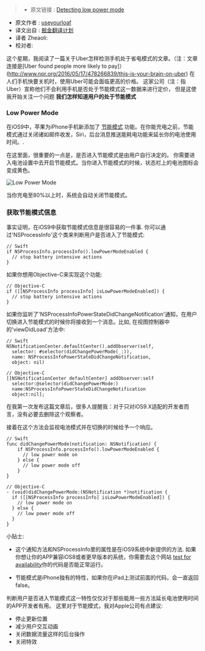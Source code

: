 >* 原文链接 : [Detecting low power mode](http://useyourloaf.com/blog/detecting-low-power-mode/)
* 原文作者 : [useyourloaf](http://useyourloaf.com/)
* 译文出自 : [掘金翻译计划](https://github.com/xitu/gold-miner)
* 译者  Zheaoli: 
* 校对者:

这个星期，我阅读了一篇关于Uber怎样检测手机处于省电模式的文章。（注：文章连接是[Uber found people more likely to pay]）(http://www.npr.org/2016/05/17/478266839/this-is-your-brain-on-uber) 在人们手机快要关机时，使用Uber可能会面临更高的价格。 这家公司（注：指Uber）宣称他们不会利用手机是否处于节能模式这一数据来进行定价， 但是这使我开始关注一个问题 **我们怎样知道用户的处于节能模式**

### Low Power Mode

在iOS9中，苹果为iPhone手机新添加了 [节能模式](https://support.apple.com/en-gb/HT205234) 功能。在你能充电之前，节能模式通过关闭诸如邮件收发，Siri，后台消息推送能耗电功能来延长你的电池使用时间。.

在这里面，很重要的一点是，是否进入节能模式是由用户自行决定的。 你需要进入电池设置中去开启节能模式。当你进入节能模式的时候，状态栏上的电池图标会变成黄色。

![Low Power Mode](http://ww3.sinaimg.cn/large/72f96cbajw1f4dvuztcnej20m80et0u9)

当你充电至80%以上时，系统会自动关闭节能模式。

### 获取节能模式信息

事实证明，在iOS9中获取节能模式信息是很容易的一件事\. 你可以通过'NSProcessInfo'这个类来判断用户是否进入了节能模式:

    // Swift
    if NSProcessInfo.processInfo().lowPowerModeEnabled {
      // stop battery intensive actions
    }

如果你想用Objective-C来实现这个功能:

    // Objective-C
    if ([[NSProcessInfo processInfo] isLowPowerModeEnabled]) {
      // stop battery intensive actions
    }

如果你监听了'NSProcessInfoPowerStateDidChangeNotification'通知，在用户切换进入节能模式的时候你将接收到一个消息。比如, 在视图控制器中的'viewDidLoad'方法中:

    // Swift
    NSNotificationCenter.defaultCenter().addObserver(self,
      selector: #selector(didChangePowerMode(_:)),
      name: NSProcessInfoPowerStateDidChangeNotification,
      object: nil)

    // Objective-C
    [[NSNotificationCenter defaultCenter] addObserver:self
      selector:@selector(didChangePowerMode:)
      name:NSProcessInfoPowerStateDidChangeNotification
      object:nil];

在我第一次发布这篇文章后，很多人提醒我：对于只对iOS9.X适配的开发者而言，没有必要去删除这个观察者。

接着在这个方法会监视电池模式并在切换的时候给予一个响应。

    // Swift
    func didChangePowerMode(notification: NSNotification) {
        if NSProcessInfo.processInfo().lowPowerModeEnabled {
          // low power mode on
        } else {
          // low power mode off
        }
    }

    // Objective-C
    - (void)didChangePowerMode:(NSNotification *)notification {
      if ([[NSProcessInfo processInfo] isLowPowerModeEnabled]) {
        // low power mode on
      } else {
        // low power mode off
      }
    }

小贴士:

*   这个通知方法和NSProcessInfo里的属性是在iOS9系统中新提供的方法. 如果你想让你的APP兼容iOS8或者更早版本的系统，你需要去这个网站 [test for availability](http://useyourloaf.com/blog/checking-api-availability-with-swift/)你的代码是否能正常运行。

*   节能模式是iPhone独有的特性，如果你在iPad上测试前面的代码，会一直返回false。

判断用户是否进入节能模式这一特性仅仅对于那些能用一些方法延长电池使用时间的APP开发者有用。 这里对于节能模式，我对Apple公司有点建议:

*   停止更新位置
*   减少用户交互动画
*   关闭数据流量这样的后台操作
*   关闭特效
